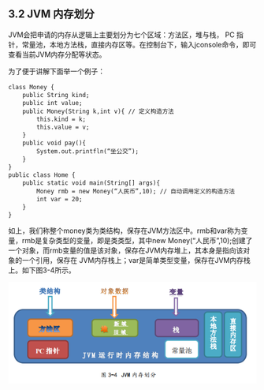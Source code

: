 ## 3.2 JVM 内存划分

JVM会把申请的内存从逻辑上主要划分为七个区域：方法区，堆与栈， PC 指针，常量池，本地方法栈，直接内存区等。在控制台下，输入jconsole命令，即可查看当前JVM内存分配等状态。

为了便于讲解下面举一个例子：

```
class Money {    
    public String kind;
    public int value;
    public Money(String k,int v){ // 定义构造方法
        this.kind = k;
        this.value = v;
    }
    public void pay(){
        System.out.printfln(“坐公交”);
    }
}
public class Home {
    public static void main(String[] args){
        Money rmb = new Money(“人民币”,10); // 自动调用定义的构造方法
        int var = 20;
    }
}
```

如上，我们称整个money类为类结构，保存在JVM方法区中。rmb和var称为变量，rmb是复杂类型的变量，即是类类型，其中new Money\(“人民币”,10\);创建了一个对象，而rmb变量的值是该对象，保存在JVM内存堆上，其本身是指向该对象的一个引用，保存在 JVM内存栈上；var是简单类型变量，保存在JVM内存栈上。如下图3-4所示。

![](/assets/3-4.png)



